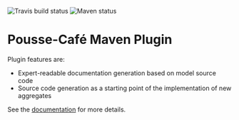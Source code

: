 ![Travis build status](https://travis-ci.org/pousse-cafe/pousse-cafe-maven-plugin.svg?branch=master)
![Maven status](https://maven-badges.herokuapp.com/maven-central/org.pousse-cafe-framework/pousse-cafe-maven-plugin/badge.svg)

# Pousse-Café Maven Plugin

Plugin features are:

- Expert-readable documentation generation based on model source code
- Source code generation as a starting point of the implementation of new aggregates

See the [documentation](https://www.pousse-cafe-framework.org/pousse-cafe-maven-plugin/) for more details.